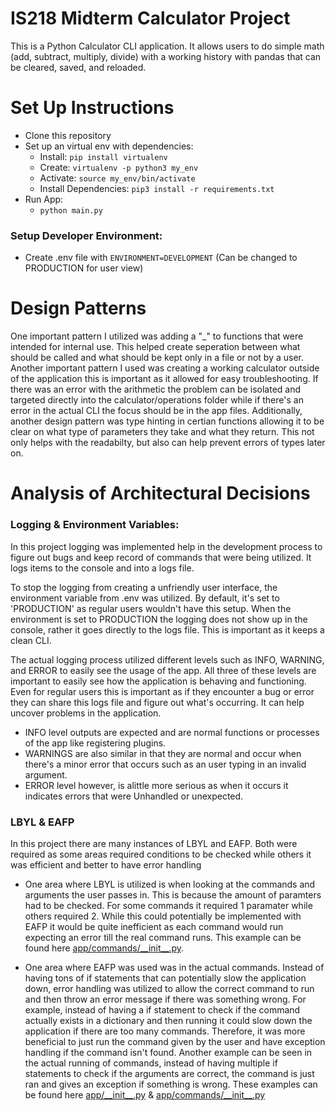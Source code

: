 # IS218 Midterm Calculator Project

This is a Python Calculator CLI application. It allows users to do simple math (add, subtract, multiply, divide) with a working history with pandas that can be cleared, saved, and reloaded.

# Set Up Instructions
- Clone this repository
- Set up an virtual env with dependencies:
  - Install: `pip install virtualenv`
  - Create: `virtualenv -p python3 my_env`
  - Activate: `source my_env/bin/activate`
  - Install Dependencies: `pip3 install -r requirements.txt`
- Run App:
    - `python main.py`

### Setup Developer Environment:
- Create .env file with `ENVIRONMENT=DEVELOPMENT` (Can be changed to PRODUCTION for user view)

# Design Patterns
One important pattern I utilized was adding a "_" to functions that were intended for internal use. This helped create seperation between what should be called and what should be kept only in a file or not by a user. Another important pattern I used was creating a working calculator outside of the application this is important as it allowed for easy troubleshooting. If there was an error with the arithmetic the problem can be isolated and targeted directly into the calculator/operations folder while if there's an error in the actual CLI the focus should be in the app files. Additionally, another design pattern was type hinting in certian functions allowing it to be clear on what type of parameters they take and what they return. This not only helps with the readabilty, but also can help prevent errors of types later on. 

# Analysis of Architectural Decisions
### Logging & Environment Variables:
In this project logging was implemented help in the development process to figure out bugs and keep record of commands that were being utilized. It logs items to the console and into a logs file.

To stop the logging from creating a unfriendly user interface, the environment variable from .env was utilized. By default, it's set to 'PRODUCTION' as regular users wouldn't have this setup. When the environment is set to PRODUCTION the logging does not show up in the console, rather it goes directly to the logs file. This is important as it keeps a clean CLI.

The actual logging process utilized different levels such as INFO, WARNING, and ERROR to easily see the usage of the app. All three of these levels are important to easily see how the application is behaving and functioning. Even for regular users this is important as if they encounter a bug or error they can share this logs file and figure out what's occurring. It can help uncover problems in the application. 

* INFO level outputs are expected and are normal functions or processes of the app like registering plugins. 
* WARNINGS are also similar in that they are normal and occur when there's a minor error that occurs such as an user typing in an invalid argument. 
* ERROR level however, is alittle more serious as when it occurs it indicates errors that were Unhandled or unexpected. 

### LBYL & EAFP
In this project there are many instances of LBYL and EAFP. Both were required as some areas required conditions to be checked while others it was efficient and better to have error handling

* One area where LBYL is utilized is when looking at the commands and arguments the user passes in. This is because the amount of paramters had to be checked. For some commands it required 1 paramater while others required 2. While this could potentially be implemented with EAFP it would be quite inefficient as each command would run expecting an error till the real command runs. This example can be found here [app/commands/\_\_init\_\_.py](https://github.com/Jhr-4/IS218_Midterm/blob/main/app/commands/__init__.py). 

* One area where EAFP was used was in the actual commands. Instead of having tons of if statements that can potentially slow the application down, error handling was utilized to allow the correct command to run and then throw an error message if there was something wrong. For example, instead of having a if statement to check if the command actually exists in a dictionary and then running it could slow down the application if there are too many commands. Therefore, it was more beneficial to just run the command given by the user and have exception handling if the command isn't found. Another example can be seen in the actual running of commands, instead of having multiple if statements to check if the arguments are correct, the command is just ran and gives an exception if something is wrong. These examples can be found here [app/\_\_init\_\_.py](https://github.com/Jhr-4/IS218_Midterm/blob/main/app/__init__.py) & [app/commands/\_\_init\_\_.py](https://github.com/Jhr-4/IS218_Midterm/blob/main/app/commands/__init__.py)
